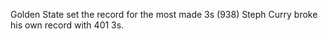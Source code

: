 Golden State set the record for the most made 3s (938)
Steph Curry broke his own record with 401 3s.